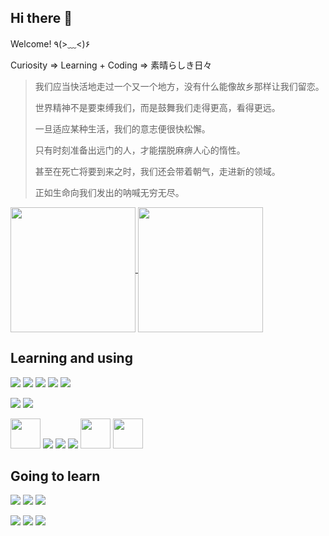 ## Hi there 👋

Welcome! ٩(>﹏<)۶

Curiosity => Learning + Coding => 素晴らしき日々

> 我们应当快活地走过一个又一个地方，没有什么能像故乡那样让我们留恋。
>
> 世界精神不是要束缚我们，而是鼓舞我们走得更高，看得更远。
>
> 一旦适应某种生活，我们的意志便很快松懈。
>
> 只有时刻准备出远门的人，才能摆脱麻痹人心的惰性。
>
> 甚至在死亡将要到来之时，我们还会带着朝气，走进新的领域。
>
> 正如生命向我们发出的呐喊无穷无尽。

<a href="https://github.com/anuraghazra/github-readme-stats">
<img height=200 align="center" src="https://github-readme-stats-realth000.vercel.app/api?username=realth000&theme=radical&include_all_commits=true&show_icons=true"/>
</a>
<a href="https://github.com/anuraghazra/github-readme-stats">
<img height=200 align="center" src="https://github-readme-stats-realth000.vercel.app/api/top-langs/?username=realth000&theme=radical&layout=compact&langs_count=6&hide=cmake,css,html,javascript,shell"/>
</a>

## Learning and using

<a href="https://cplusplus.com/"><img src="https://skillicons.dev/icons?i=cpp"></a>
<a href="https://www.rust-lang.org/"><img src="https://skillicons.dev/icons?i=rust"></a>
<a href="https://go.dev"><img src="https://skillicons.dev/icons?i=go"></a>
<a href="https://dart.dev/"><img src="https://skillicons.dev/icons?i=dart"></a>
<a href="https://www.gnu.org/software/bash/"><img src="https://skillicons.dev/icons?i=bash"></a>

<a href="https://www.qt.io/"><img src="https://skillicons.dev/icons?i=qt"></a>
<a href="https://flutter.dev/"><img src="https://skillicons.dev/icons?i=flutter"></a>

<a href="https://archlinux.org/"><img height=48 src="https://www.vectorlogo.zone/logos/archlinux/archlinux-icon.svg"></a>
<a href="https://www.jetbrains.com/"><img src="https://skillicons.dev/icons?i=idea"></a>
<a href="https://neovim.io/"><img src="https://skillicons.dev/icons?i=neovim"></a>
<a href="https://code.visualstudio.com/"><img src="https://skillicons.dev/icons?i=vscode"></a>
<a href="https://hyprland.org/"><img height=48 src="https://wiki.hyprland.org/icon.ico"></a>
<a href="https://wezfurlong.org/wezterm/index.html"><img height=48px src="https://wezfurlong.org/wezterm/favicon.svg"></a>

## Going to learn

<a href="https://kotlinlang.org/"><img src="https://skillicons.dev/icons?i=kotlin"></a>
<a href="https://www.typescriptlang.org/"><img src="https://skillicons.dev/icons?i=typescript"></a>
<a href="https://vala.dev/"><img src="https://skillicons.dev/icons?i=vala"></a>

<a href="https://vuejs.org/"><img src="https://skillicons.dev/icons?i=vue"></a>
<a href="https://tauri.app/"><img src="https://skillicons.dev/icons?i=tauri"></a>
<a href="https://www.gtk.org/"><img src="https://skillicons.dev/icons?i=gtk"></a>
